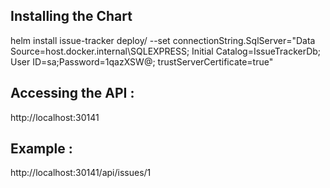 ## Installing the Chart

helm install issue-tracker deploy/ --set connectionString.SqlServer="Data Source=host.docker.internal\\SQLEXPRESS; Initial Catalog=IssueTrackerDb; User ID=sa;Password=1qazXSW@; trustServerCertificate=true"

## Accessing the API :

http://localhost:30141

## Example :

http://localhost:30141/api/issues/1
